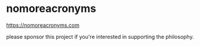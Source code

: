 # nomoreacronyms  

https://nomoreacronyms.com  

please sponsor this project if you're interested in supporting the philosophy.   
 
